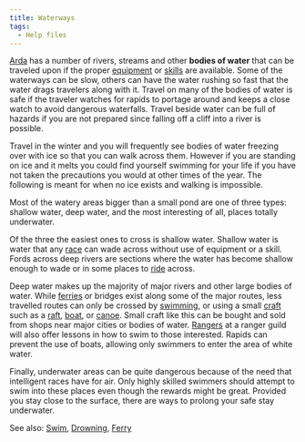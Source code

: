 ```yaml
---
title: Waterways
tags:
  - Help files
---
```

[Arda](Arda "wikilink") has a number of rivers, streams and other
**bodies of water** that can be traveled upon if the proper
[equipment](equipment "wikilink") or [skills](skill "wikilink") are
available. Some of the waterways can be slow, others can have the water
rushing so fast that the water drags travelers along with it. Travel on
many of the bodies of water is safe if the traveler watches for rapids
to portage around and keeps a close watch to avoid dangerous waterfalls.
Travel beside water can be full of hazards if you are not prepared since
falling off a cliff into a river is possible.

Travel in the winter and you will frequently see bodies of water
freezing over with ice so that you can walk across them. However if you
are standing on ice and it melts you could find yourself swimming for
your life if you have not taken the precautions you would at other times
of the year. The following is meant for when no ice exists and walking
is impossible.

Most of the watery areas bigger than a small pond are one of three
types: shallow water, deep water, and the most interesting of all,
places totally underwater.

Of the three the easiest ones to cross is shallow water. Shallow water
is water that any [race](race "wikilink") can wade across without use of
equipment or a skill. Fords across deep rivers are sections where the
water has become shallow enough to wade or in some places to
[ride](ride "wikilink") across.

Deep water makes up the majority of major rivers and other large bodies
of water. While [ferries](ferry "wikilink") or bridges exist along some
of the major routes, less travelled routes can only be crossed by
[swimming](swim "wikilink"), or using a small [craft](boat "wikilink")
such as a [raft](raft "wikilink"),
[boat](light_boat_of_reeds "wikilink"), or [canoe](canoe "wikilink").
Small craft like this can be bought and sold from shops near major
cities or bodies of water. [Rangers](Ranger "wikilink") at a ranger
guild will also offer lessons in how to swim to those interested. Rapids
can prevent the use of boats, allowing only swimmers to enter the area
of white water.

Finally, underwater areas can be quite dangerous because of the need
that intelligent races have for air. Only highly skilled swimmers should
attempt to swim into these places even though the rewards might be
great. Provided you stay close to the surface, there are ways to prolong
your safe stay underwater.

See also: [Swim](Swim "wikilink"), [Drowning](Drowning "wikilink"),
[Ferry](Ferry "wikilink")
